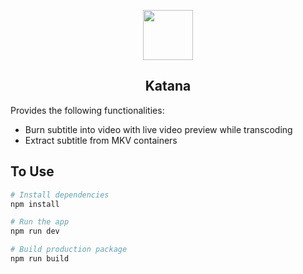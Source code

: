 <p align="center">
  <img src="https://i.imgur.com/jp3QjEK.png" width="80">
</p>

<h2 align="center">Katana</h2>

Provides the following functionalities:

- Burn subtitle into video with live video preview while transcoding
- Extract subtitle from MKV containers

## To Use

```zsh
# Install dependencies
npm install

# Run the app
npm run dev

# Build production package
npm run build
```
